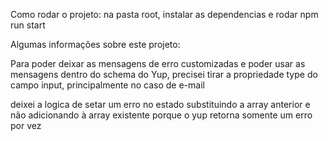 Como rodar o projeto: na pasta root, instalar as dependencias e rodar npm run start

Algumas informações sobre este projeto:

Para poder deixar as mensagens de erro customizadas e poder usar as mensagens dentro do schema do Yup, precisei tirar a propriedade type do campo input, principalmente no caso de e-mail

deixei a logica de setar um erro no estado substituindo a array anterior e não adicionando à array existente porque o yup retorna somente um erro por vez
